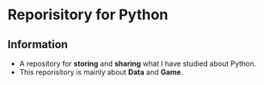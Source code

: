 # Reporisitory for Python

## Information
- A repository for **storing** and **sharing** what I have studied about Python.
- This reporisitory is mainly about **Data** and **Game**.

